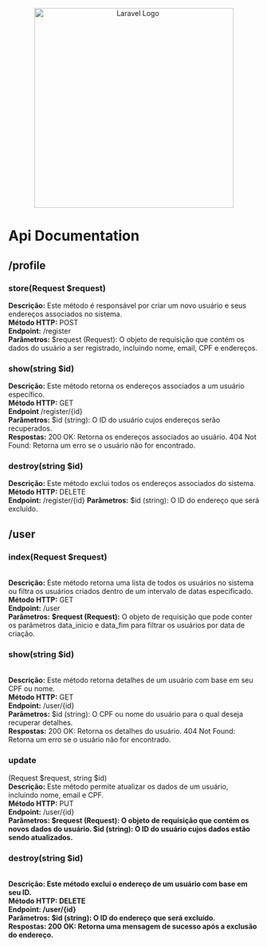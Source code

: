 <p align="center"><a href="https://laravel.com" target="_blank"><img src="https://raw.githubusercontent.com/laravel/art/master/logo-lockup/5%20SVG/2%20CMYK/1%20Full%20Color/laravel-logolockup-cmyk-red.svg" width="400" alt="Laravel Logo"></a></p>

<h1>Api Documentation</h1>

<h2>/profile</h2>
<h3>store(Request $request)</h3>
<b>Descrição:</b> Este método é responsável por criar um novo usuário e seus endereços associados no sistema.</br>
<b>Método HTTP:</b> POST</br>
<b>Endpoint:</b> /register</br>
<b>Parâmetros:</b> $request (Request): O objeto de requisição que contém os dados do usuário a ser registrado, incluindo nome, email, CPF e endereços.
<br>
<h3>show(string $id)</h3>
<b>Descrição:</b> Este método retorna os endereços associados a um usuário específico.</br>
<b>Método HTTP:</b> GET</br>
<b>Endpoint</b> /register/{id}</br>
<b>Parâmetros:</b> $id (string): O ID do usuário cujos endereços serão recuperados.</br>
<b>Respostas:</b>
200 OK: Retorna os endereços associados ao usuário.
404 Not Found: Retorna um erro se o usuário não for encontrado.
<br>
<h3>destroy(string $id)</h3>
<b>Descrição:</b> Este método exclui todos os endereços associados do sistema.</br>
<b>Método HTTP:</b> DELETE</br>
<b>Endpoint:</b> /register/{id}
<b>Parâmetros:</b>
$id (string): O ID do endereço que será excluído.<br>
<h2>/user</h2>
<h3>index(Request $request)</h3><br>
<b>Descrição:</b> Este método retorna uma lista de todos os usuários no sistema ou filtra os usuários criados dentro de um intervalo de datas especificado.<br>
<b>Método HTTP:</b> GET<br>
<b>Endpoint:</b> /user<br>
<b>Parâmetros:</b>
<b>$request (Request):</b> O objeto de requisição que pode conter os parâmetros data_inicio e data_fim para filtrar os usuários por data de criação.<br>
<h3>show(string $id)</h3><br>
<b>Descrição:</b> Este método retorna detalhes de um usuário com base em seu CPF ou nome.<br>
<b>Método HTTP:</b> GET<br>
<b>Endpoint:</b> /user/{id}<br>
<b>Parâmetros:</b>
$id (string): O CPF ou nome do usuário para o qual deseja recuperar detalhes.<br>
<b>Respostas:</b>
200 OK: Retorna os detalhes do usuário.
404 Not Found: Retorna um erro se o usuário não for encontrado.
<br>
<h3>update</h3>(Request $request, string $id)<br>
<b>Descrição:</b> Este método permite atualizar os dados de um usuário, incluindo nome, email e CPF.<br>
<b>Método HTTP:</b> PUT<br>
<b>Endpoint:</b> /user/{id}<br>
<b>Parâmetros:</b<br>
$request (Request): O objeto de requisição que contém os novos dados do usuário.
$id (string): O ID do usuário cujos dados estão sendo atualizados.
<h3>destroy(string $id)</h3><br>
<b>Descrição:</b> Este método exclui o endereço de um usuário com base em seu ID.<br>
<b>Método HTTP:</b> DELETE<br>
<b>Endpoint:</b> /user/{id}<br>
<b>Parâmetros:</b>
$id (string): O ID do endereço que será excluído.<br>
<b>Respostas:</b>
200 OK: Retorna uma mensagem de sucesso após a exclusão do endereço.
